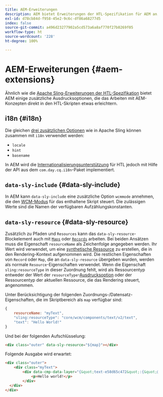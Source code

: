 ```yaml
---
title: AEM-Erweiterungen
description: AEM bietet Erweiterungen der HTL-Spezifikation für AEM an, um Ihnen als Entwicklerin oder Entwickler die Arbeit zu erleichtern.
exl-id: d78cb84d-f958-45e2-9c6c-df86a68277d5
index: false
source-git-commit: a496d23277902a5cd573a6a8af770f27b0269f05
workflow-type: ht
source-wordcount: '228'
ht-degree: 100%

---
```



# AEM-Erweiterungen {#aem-extensions}

Ähnlich wie die [Apache Sling-Erweiterungen der HTL-Spezifikation](https://sling.apache.org/documentation/bundles/scripting/scripting-htl.html#extensions-of-the-htl-specification-1) bietet AEM einige zusätzliche Ausdrucksoptionen, die das Arbeiten mit AEM-Konzepten direkt in den HTL-Skripten etwas erleichtern.

## i18n {#i18n}

Die gleichen [drei zusätzlichen Optionen](https://sling.apache.org/documentation/bundles/scripting/scripting-htl.html#i18n) wie in Apache Sling können zusammen mit `i18n` verwendet werden:

* `locale`
* `hint`
* `basename`

In AEM wird die [Internationalisierungsunterstützung](https://experienceleague.adobe.com/de/docs/experience-manager-65/content/implementing/developing/components/internationalization/i18n-dev) für HTL jedoch mit Hilfe der API aus dem `com.day.cq.i18n`-Paket implementiert.

## `data-sly-include` {#data-sly-include}

In AEM kann `data-sly-include` eine zusätzliche Option `wcmmode` annehmen, die den [WCM-Modus](https://developer.adobe.com/experience-manager/reference-materials/cloud-service/javadoc/com/day/cq/wcm/api/WCMMode.html) für das enthaltene Skript steuert. Die zulässigen Werte sind die Namen der verfügbaren Aufzählungskonstanten.

## `data-sly-resource` {#data-sly-resource}

Zusätzlich zu Pfaden und `Resources` kann das `data-sly-resource`-Blockelement auch mit [`Maps`](https://docs.oracle.com/en/java/javase/11/docs/api/java.base/java/util/Map.html) oder [`Records`](https://github.com/apache/sling-org-apache-sling-scripting-sightly-runtime/blob/master/src/main/java/org/apache/sling/scripting/sightly/Record.java) arbeiten. Bei beiden Ansätzen muss die Eigenschaft `resourceName` als Zeichenfolge angegeben werden. Ihr Wert wird verwendet, um eine [synthetische Ressource](https://www.javadoc.io/doc/org.apache.sling/org.apache.sling.api/latest/org/apache/sling/api/resource/SyntheticResource.html) zu erstellen, die in den Rendering-Kontext aufgenommen wird. Die restlichen Eigenschaften von `Record` oder `Map`, die an `data-sly-resource` übergeben wurden, werden als normale `Resource`-Eigenschaften verwendet. Wenn die Eigenschaft `sling:resourceType` in dieser Zuordnung fehlt, wird als Ressourcentyp entweder der Wert der `resourceType`-[Ausdrucksoption](https://github.com/adobe/htl-spec/blob/1.4/SPECIFICATION.md#229-resource) oder der Ressourcentyp der aktuellen Ressource, die das Rendering steuert, angenommen.

Unter Berücksichtigung der folgenden Zuordnungs-/Datensatz-Eigenschaften, die im Skriptbereich als `map` verfügbar sind:

```javascript
{
    resourceName: "myText",
    "sling:resourceType": "core/wcm/components/text/v2/text",
    "text": "Hello World!"
}
```

Und bei der folgenden Aufschlüsselung:

```html
<div class="outer" data-sly-resource="${map}"></div>
```

Folgende Ausgabe wird erwartet:

```html
<div class="outer">
    <div class="myText">
        <div data-cmp-data-layer="{&quot;text-e58d65c472&quot;:{&quot;@type&quot;:&quot;core/wcm/components/text/v2/text&quot;,&quot;xdm:text&quot;:&quot;<p>Hello world!</p>&quot;}}" id="text-e58d65c472" class="cmp-text">
            <p>Hello world!</p>
        </div>
  </div>
</div>
```
